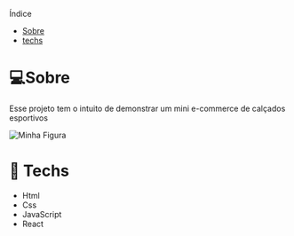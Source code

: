 Índice
* [Sobre](#💻Sobre)
* [techs](#🚀Tech)


# 💻Sobre
<p>Esse projeto tem o intuito de demonstrar um mini e-commerce de calçados esportivos</p>
<img src="https://efficient-sloth-d85.notion.site/image/https%3A%2F%2Fs3-us-west-2.amazonaws.com%2Fsecure.notion-static.com%2F145fca7f-769e-4eed-88ea-ae37811c14ad%2FRocketShoes.png?table=block&id=50b1acae-d172-4a55-aaa2-e6d7ae091bb6&spaceId=08f749ff-d06d-49a8-a488-9846e081b224&width=2000&userId=&cache=v2" alt="Minha Figura">

# 🚀 Techs
<ul>
  <li>Html</li>
  <li>Css</li>
  <li>JavaScript</li>
  <li>React</li>
</ul>
